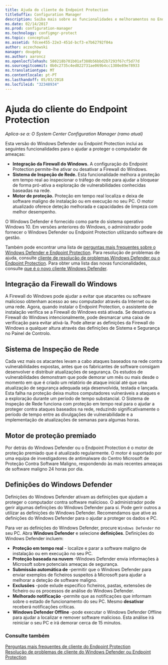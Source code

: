 ```yaml
---
title: Ajuda do cliente do Endpoint Protection
titleSuffix: Configuration Manager
description: Saiba mais sobre as funcionalidades e melhoramentos no Endpoint Protection que melhor ajudam a proteger o computador de ameaças.
ms.date: 02/14/2017
ms.prod: configuration-manager
ms.technology: configmgr-protect
ms.topic: conceptual
ms.assetid: fdcee455-22e3-451d-bcf3-e7b62792f04a
author: aczechowski
manager: dougeby
ms.author: aaroncz
ms.openlocfilehash: 580218b701b01af388b56bbd2b7293f67cf5d77d
ms.sourcegitcommit: 0b0c2735c4ed822731ae069b4cc1380e89e78933
ms.translationtype: MT
ms.contentlocale: pt-PT
ms.lasthandoff: 05/03/2018
ms.locfileid: "32348934"
---
```

# <a name="endpoint-protection-client-help"></a>Ajuda do cliente do Endpoint Protection

*Aplica-se a: O System Center Configuration Manager (ramo atual)*


Esta versão do Windows Defender ou Endpoint Protection inclui as seguintes funcionalidades para o ajudar a proteger o computador de ameaças:  

-   **Integração da Firewall do Windows.** A configuração do Endpoint Protection permite-lhe ativar ou desativar a Firewall do Windows.  
-   **Sistema de Inspeção de Rede.** Esta funcionalidade melhora a proteção em tempo real ao inspecionar o tráfego de rede para ajudar a bloquear de forma pró-ativa a exploração de vulnerabilidades conhecidas baseadas na rede.  
-   **Motor de proteção.** Proteção em tempo real localiza e deixa de software maligno de instalação ou em execução no seu PC. O motor atualizado oferece deteção melhorada e capacidades de limpeza com melhor desempenho.  

O Windows Defender é fornecido como parte do sistema operativo Windows 10.  Em versões anteriores do Windows, o administrador pode fornecer o Windows Defender ou Endpoint Protection utilizando software de gestão.

Também pode encontrar uma lista de [perguntas mais frequentes sobre o Windows Defender e Endpoint Protection](endpoint-protection-client-faq.md). Para resolução de problemas de ajuda, consulte [cliente de resolução de problemas Windows Defender ou o Endpoint Protection](troubleshoot-endpoint-client.md). Para obter uma lista das novas funcionalidades, consulte [que é o novo cliente Windows Defender](https://support.microsoft.com/help/29276/windows-10-whats-new-in-windows-defender).

## <a name="windows-firewall-integration"></a>Integração da Firewall do Windows  
 A Firewall do Windows pode ajudar a evitar que atacantes ou software malicioso obtenham acesso ao seu computador através da Internet ou de uma rede. Agora, quando instalar o Endpoint Protection, o assistente de instalação verifica se a Firewall do Windows está ativada. Se desativou a Firewall do Windows intencionalmente, pode desmarcar uma caixa de verificação para evitar ativá-la. Pode alterar as definições da Firewall do Windows a qualquer altura através das definições de Sistema e Segurança no Painel de Controlo.  

## <a name="network-inspection-system"></a>Sistema de Inspeção de Rede  
 Cada vez mais os atacantes levam a cabo ataques baseados na rede contra vulnerabilidades expostas, antes que os fabricantes de software consigam desenvolver e distribuir atualizações de segurança. Os estudos de vulnerabilidades demonstram que pode demorar um mês ou mais desde o momento em que é criado um relatório de ataque inicial até que uma atualização de segurança adequada seja desenvolvida, testada e lançada. Esta falha na proteção deixa muitos computadores vulneráveis a ataques e a exploração durante um período de tempo substancial. O Sistema de Inspeção de Rede funciona com proteção em tempo real para o ajudar a proteger contra ataques baseados na rede, reduzindo significativamente o período de tempo entre as divulgações de vulnerabilidade e a implementação de atualizações de semanas para algumas horas.  

## <a name="award-winning-protection-engine"></a>Motor de proteção premiado  
 Por detrás do Windows Defender ou o Endpoint Protection é o motor de proteção premiado que é atualizado regularmente. O motor é suportado por uma equipa de investigadores de antimalware do Centro Microsoft de Proteção Contra Software Maligno, respondendo às mais recentes ameaças de software maligno 24 horas por dia.  

## <a name="windows-defender-settings"></a>Definições do Windows Defender
Definições do Windows Defender ativam as definições que ajudam a proteger o computador contra software malicioso. O administrador pode gerir algumas definições do Windows Defender para si. Pode gerir outros a utilizar as definições do Windows Defender. Recomendamos que ative as definições do Windows Defender para o ajudar a proteger os dados e PC.

Para ver as definições do Windows Defender, procure `Windows Defender` no seu PC. Abra **Windows Defender** e selecione **definições**. Definições do Windows Defender incluem:
- **Proteção em tempo real** - localize e parar a software maligno de instalação ou em execução no seu PC.
- **Proteção baseada na nuvem** -Windows Defender envia informações à Microsoft sobre potenciais ameaças de segurança.
- **Submissão automática de** -permitir que o Windows Defender para enviar exemplos de ficheiros suspeitos à Microsoft para ajudar a melhorar a deteção de software maligno.
- **Exclusões** -pode exlude específico ficheiros, pastas, extensões de ficheiro ou os processos de análise do Windows Defender.
- **Melhorado notificação** -permite que as notificações que informam sobre o estado de funcionamento do seu PC. Mesmo **desativar** receberá notificações críticas.
- **Windows Defender Offline** -pode executar o Windows Defender Offline para ajudar a localizar e remover software malicioso. Esta análise irá reiniciar o seu PC e irá demorar cerca de 15 minutos.

### <a name="see-also"></a>Consulte também  
 [Perguntas mais frequentes de cliente do Endpoint Protection](endpoint-protection-client-faq.md)   
 [Resolução de problemas de cliente do Windows Defender ou Endpoint Protection](troubleshoot-endpoint-client.md)

